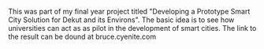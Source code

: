 This was part of my final year project titled "Developing a Prototype Smart City Solution for Dekut and its Environs". 
The basic idea is to see how universities can act as as pilot in the development of smart cities. 
The link to the result can be dound at bruce.cyenite.com
